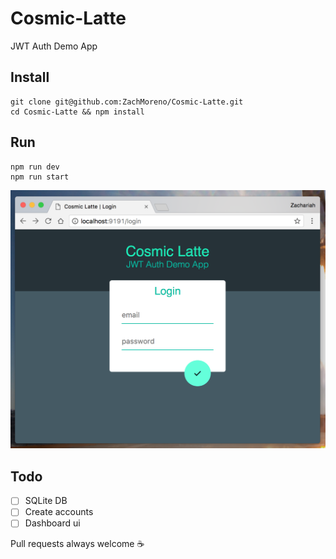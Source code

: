 # Cosmic-Latte
JWT Auth Demo App

## Install
    git clone git@github.com:ZachMoreno/Cosmic-Latte.git
    cd Cosmic-Latte && npm install

## Run
    npm run dev
    npm run start

![alt text](./app/images/ScreenShot.png)

## Todo

- [ ] SQLite DB
- [ ] Create accounts
- [ ] Dashboard ui

Pull requests always welcome :coffee:
